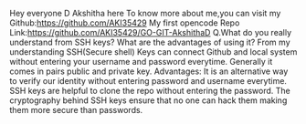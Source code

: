 Hey everyone 
D Akshitha here
To know more about me,you can visit my Github:https://github.com/AKI35429
My first opencode Repo Link:https://github.com/AKI35429/GO-GIT-AkshithaD
Q.What do you really understand from SSH keys? What are the advantages of using it?
From my understanding SSH(Secure shell) Keys can connect Github and local system without entering your username and password everytime. 
Generally it comes in pairs public and private key.
Advantages:
It is an alternative way to verify our identity without entering password and username everytime. 
SSH keys are helpful to clone the repo without entering the password.
The cryptography behind SSH keys ensure that no one can hack them making them more secure than passwords.
